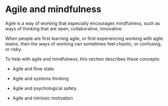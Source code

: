 # Agile and mindfulness

Agile is a way of working that especially encourages mindfulness, such as ways of thinking that are open, collaborative, innovative. 

When people are first learning agile, or first experiencing working with agile teams, then the ways of working can sometimes feel chaotic, or confusing, or risky.

To help with agile and mindfulness, this section describes these concepts:

* Agile and flow state

* Agile and systems thinking

* Agile and psychological safety

* Agile and intrinsic motivation
